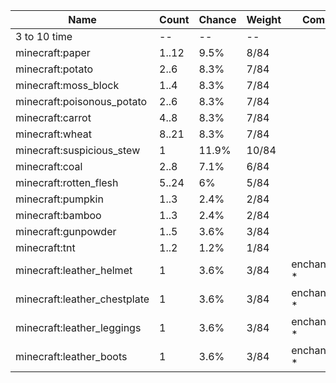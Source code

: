 | Name                         | Count | Chance | Weight | Comment         |
| ---------------------------- | ----- | ------ | ------ | --------------- |
| 3 to 10 time                 |    -- |     -- |     -- |                 |
| minecraft:paper              | 1..12 |   9.5% |   8/84 |                 |
| minecraft:potato             |  2..6 |   8.3% |   7/84 |                 |
| minecraft:moss_block         |  1..4 |   8.3% |   7/84 |                 |
| minecraft:poisonous_potato   |  2..6 |   8.3% |   7/84 |                 |
| minecraft:carrot             |  4..8 |   8.3% |   7/84 |                 |
| minecraft:wheat              | 8..21 |   8.3% |   7/84 |                 |
| minecraft:suspicious_stew    |     1 |  11.9% |  10/84 |                 |
| minecraft:coal               |  2..8 |   7.1% |   6/84 |                 |
| minecraft:rotten_flesh       | 5..24 |     6% |   5/84 |                 |
| minecraft:pumpkin            |  1..3 |   2.4% |   2/84 |                 |
| minecraft:bamboo             |  1..3 |   2.4% |   2/84 |                 |
| minecraft:gunpowder          |  1..5 |   3.6% |   3/84 |                 |
| minecraft:tnt                |  1..2 |   1.2% |   1/84 |                 |
| minecraft:leather_helmet     |     1 |   3.6% |   3/84 | enchantments: * |
| minecraft:leather_chestplate |     1 |   3.6% |   3/84 | enchantments: * |
| minecraft:leather_leggings   |     1 |   3.6% |   3/84 | enchantments: * |
| minecraft:leather_boots      |     1 |   3.6% |   3/84 | enchantments: * |